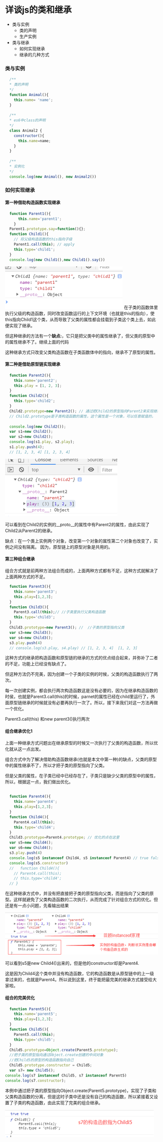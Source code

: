 # 详谈js的类和继承

- 类与实例
  - 类的声明
  - 生产实例
- 类与继承
  - 如何实现继承
  - 继承的几种方式

### 类与实例

```javascript
  /**
  * 类的声明
  */
  function Animal(){
    this.name= 'name';
  }
  
  /**
  * es6中class的声明
  */
  class Animal2 {
    constructor(){
      this.name=name;
    }
  }

  /**
  * 实例化
  */
  console.log(new Animal(), new Animal2())
```
### 如何实现继承

#### 第一种借助构造函数实现继承

```javascript 
  function Parent1(){
      this.name='parent1';
    }
  Parent1.prototype.say=function(){};
  function Child1(){
    // 将父级构造函数的this指向子级
    Parent1.call(this); // apply
    this.type='child1';
  }
  console.log(new Child1(),new Child1().say())

```
![](./assets/func-1.png)
在子类的函数体里执行父级的构造函数，同时改变函数运行的上下文环境（也就是this的指向），使this指向Child1这个类，从而导致了父类的属性都会挂载到子类这个类上去，如此便实现了继承。

但这种继承的方法有一个**缺点:**，它只是把父类中的属性继承了，但父类的原型中的属性继承不了。继续上面的代码

这种继承方式只改变父类构造函数在子类函数体中的指向，继承不了原型的属性。

#### 第二种是借助原型链实现继承

```javascript
  function Parent2(){
    this.name='parent2';
    this.play = [1, 2, 3];
  }
  function Child2(){
    this.type='child2';
  }
  Child2.prototype=new Parent2(); // 通过把Child2的原型指向Parent2来实现继承
  // Child2.prototype是子类构造函数的属性，这个属性是一个对象，可以任意赋值的，
  
  console.log(new Child2());
  var s1=new Child2();
  var s2=new Child2();
  console.log(s1.play, s2.play); 
  s1.play.push(4);
  // [1, 2, 3, 4] [1, 2, 3, 4]
```

![](./assets/func-2.png)

可以看到在Child2的实例的__proto__的属性中有Parent2的属性，由此实现了Child2从Parent2的继承。

缺点：在一个类上实例两个对象，改变第一个对象的属性第二个对象也改变了，实例之间没有隔离。
因为，原型链上的原型对象是共用的。

#### 第三种组合继承
组合方式就是前两种方法组合而成的，上面两种方式都有不足，这种方式就解决了上面两种方式的不足。
```javascript
  function Parent3(){
    this.name='parent3';
    this.play=[1,2,3];
  }
  function Child3(){
    Parent3.call(this);// //子类里执行父类构造函数
    this.type='child3';
  }
  Child3.prototype=new Parent3(); //  //子类的原型指向父类
  var s3=new Child3();
  var s4=new Child3();
  s3.play.push(4)
  // console.log(s3.play, s4.play) // [1, 2, 3, 4]  [1, 2, 3]
```
这种方式的继承把构造函数和原型链的继承的方式的优点结合起来，并弥补了二者的不足，功能上已经没有缺点了。

但这种方法仍不完美，因为创建一个子类的实例的时候，父类的构造函数执行了两次。

每一次创建实例，都会执行两次构造函数这是没有必要的，因为在继承构造函数的时侯，也就是Parent3.call(this)的时候，parnet的属性已经在child里运行了，外面原型链继承的时候就没有必要再执行一次了。所以，接下来我们对这一方法再做一个优化。

Parent3.call(this) 和new parent3()执行两次
#### 组合继承优化1
 上面一种继承方式问题出在继承原型的时候又一次执行了父类的构造函数，所以优化就从这一点出发。

组合方式中为了解决借助构造函数继承(也就是本文中第一种)的缺点，父类的原型中的属性继承不了，所以才把子类的原型指向了父类。

但是父类的属性，在子类已经中已经存在了，子类只是缺少父类的原型中的属性，所以，根据这一点，我们做出优化。
```javascript

  function Parent4(){
    this.name='parent4';
    this.play=[1,2,3];
  }
  function Child4(){
    Parent4.call(this);
    this.type='child4';
  }
  Child3.prototype=Parent4.prototype; // 优化的点在这里
  var s5=new Child4();
  var s6=new Child4();
  s3.play.push(4)
  console.log(s5 instanceof Child4, s5 instanceof Parent4) // true false
  console.log(s5.constructor)
  //   function Child4(){
    // Parent4.call(this);
    // this.type='child4';
  // }

```
在这种继承方式中，并没有把直接把子类的原型指向父类，而是指向了父类的原型。这样就避免了父类构造函数的二次执行，从而完成了针对组合方式的优化。但还是有一点小问题，先看输出结果


![](./assets/1265396-20171129194752886-82393337.png)

可以看到s5是new Child4()出来的，但是他的constructor却是Parent4.

这是因为Child4这个类中并没有构造函数，它的构造函数是从原型链中的上一级拿过来的，也就是Parent4。所以说到这里，终于能把最完美的继承方式接受给大家啦。

#### 组合的完美优化
```javascript
  function Parent5(){
    this.name='parent5';
    this.play=[1,2,3];
  }
  function Child5(){
    Parent5.call(this);
    this.type='child5';
  }
  Child5.prototype=Object.create(Parent5.prototype);
  //把子类的原型指向通过Object.create创建的中间对象
  //把Child5的原型的构造函数指向自己
  Child5.prototype.constructor = Child5;
  var s7= new Child5();
console.log(s7 instanceof Child5, s7 instanceof Parent5)
console.log(s7.constructor);

```
 本例中通过把子类的原型指向Object.create(Parent5.prototype)，实现了子类和父类构造函数的分离，但是这时子类中还是没有自己的构造函数，所以紧接着又设置了子类的构造函数，由此实现了完美的组合继承。

![](./assets/1265396-20171129201045401-2129291613.png)